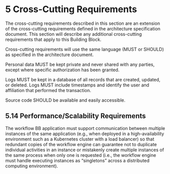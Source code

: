 # 5 Cross-Cutting Requirements

The cross-cutting requirements described in this section are an extension of the cross-cutting requirements defined in the architecture specification document. This section will describe any additional cross-cutting requirements that apply to this Building Block.

Cross-cutting requirements will use the same language (MUST or SHOULD) as specified in the architecture document.

Personal data MUST be kept private and never shared with any parties, except where specific authorization has been granted.

Logs MUST be kept in a database of all records that are created, updated, or deleted. Logs MUST include timestamps and identify the user and affiliation that performed the transaction.

Source code SHOULD be available and easily accessible.

## 5.14 Performance/Scalability Requirements

The workflow BB application must support communication between multiple instances of the same application (e.g., when deployed in a high-availability environment such as a Kubernetes cluster with a load balancer) so that redundant copies of the workflow engine can guarantee not to duplicate individual activities in an instance or mistakenly create multiple instances of the same process when only one is requested (i.e., the workflow engine must handle executing instances as “singletons” across a distributed computing environment).
